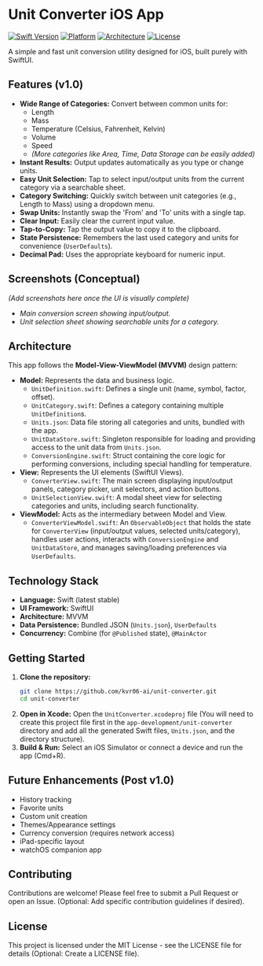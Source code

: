 # Unit Converter iOS App

[![Swift Version](https://img.shields.io/badge/Swift-5.9-orange.svg)](https://swift.org/)
[![Platform](https://img.shields.io/badge/Platform-iOS%2016.0%2B-blue.svg)](https://developer.apple.com/ios/)
[![Architecture](https://img.shields.io/badge/Architecture-MVVM-green.svg)](#architecture)
[![License](https://img.shields.io/badge/License-MIT-lightgrey.svg)](LICENSE) <!-- Optional: Add a LICENSE file -->

A simple and fast unit conversion utility designed for iOS, built purely with SwiftUI.

## Features (v1.0)

*   **Wide Range of Categories:** Convert between common units for:
    *   Length
    *   Mass
    *   Temperature (Celsius, Fahrenheit, Kelvin)
    *   Volume
    *   Speed
    *   *(More categories like Area, Time, Data Storage can be easily added)*
*   **Instant Results:** Output updates automatically as you type or change units.
*   **Easy Unit Selection:** Tap to select input/output units from the current category via a searchable sheet.
*   **Category Switching:** Quickly switch between unit categories (e.g., Length to Mass) using a dropdown menu.
*   **Swap Units:** Instantly swap the 'From' and 'To' units with a single tap.
*   **Clear Input:** Easily clear the current input value.
*   **Tap-to-Copy:** Tap the output value to copy it to the clipboard.
*   **State Persistence:** Remembers the last used category and units for convenience (`UserDefaults`).
*   **Decimal Pad:** Uses the appropriate keyboard for numeric input.

## Screenshots (Conceptual)

*(Add screenshots here once the UI is visually complete)*

*   *Main conversion screen showing input/output.*
*   *Unit selection sheet showing searchable units for a category.*

## Architecture

This app follows the **Model-View-ViewModel (MVVM)** design pattern:

*   **Model:** Represents the data and business logic.
    *   `UnitDefinition.swift`: Defines a single unit (name, symbol, factor, offset).
    *   `UnitCategory.swift`: Defines a category containing multiple `UnitDefinition`s.
    *   `Units.json`: Data file storing all categories and units, bundled with the app.
    *   `UnitDataStore.swift`: Singleton responsible for loading and providing access to the unit data from `Units.json`.
    *   `ConversionEngine.swift`: Struct containing the core logic for performing conversions, including special handling for temperature.
*   **View:** Represents the UI elements (SwiftUI Views).
    *   `ConverterView.swift`: The main screen displaying input/output panels, category picker, unit selectors, and action buttons.
    *   `UnitSelectionView.swift`: A modal sheet view for selecting categories and units, including search functionality.
*   **ViewModel:** Acts as the intermediary between Model and View.
    *   `ConverterViewModel.swift`: An `ObservableObject` that holds the state for `ConverterView` (input/output values, selected units/category), handles user actions, interacts with `ConversionEngine` and `UnitDataStore`, and manages saving/loading preferences via `UserDefaults`.

## Technology Stack

*   **Language:** Swift (latest stable)
*   **UI Framework:** SwiftUI
*   **Architecture:** MVVM
*   **Data Persistence:** Bundled JSON (`Units.json`), `UserDefaults`
*   **Concurrency:** Combine (for `@Published` state), `@MainActor`

## Getting Started

1.  **Clone the repository:**
    ```bash
    git clone https://github.com/kvr06-ai/unit-converter.git
    cd unit-converter
    ```
2.  **Open in Xcode:** Open the `UnitConverter.xcodeproj` file (You will need to create this project file first in the `app-development/unit-converter` directory and add all the generated Swift files, `Units.json`, and the directory structure).
3.  **Build & Run:** Select an iOS Simulator or connect a device and run the app (Cmd+R).

## Future Enhancements (Post v1.0)

*   History tracking
*   Favorite units
*   Custom unit creation
*   Themes/Appearance settings
*   Currency conversion (requires network access)
*   iPad-specific layout
*   watchOS companion app

## Contributing

Contributions are welcome! Please feel free to submit a Pull Request or open an Issue. (Optional: Add specific contribution guidelines if desired).

## License

This project is licensed under the MIT License - see the LICENSE file for details (Optional: Create a LICENSE file). 
